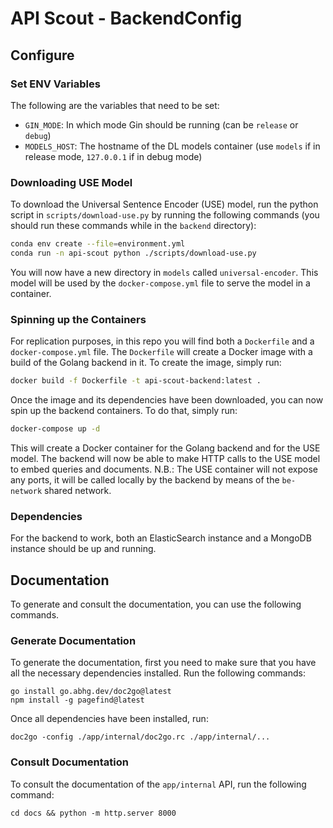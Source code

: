 # API Scout - BackendConfig

## Configure

### Set ENV Variables

The following are the variables that need to be set:

- `GIN_MODE`: In which mode Gin should be running (can be `release` or `debug`)
- `MODELS_HOST`: The hostname of the DL models container (use `models` if in release mode, `127.0.0.1` if in debug mode)

### Downloading USE Model

To download the Universal Sentence Encoder (USE) model, run the python script in `scripts/download-use.py` by running the following commands (you should run these commands while in the `backend` directory):

```bash
conda env create --file=environment.yml
conda run -n api-scout python ./scripts/download-use.py
```

You will now have a new directory in `models` called `universal-encoder`. This model will be used by the `docker-compose.yml` file to serve the model in a container.

### Spinning up the Containers

For replication purposes, in this repo you will find both a `Dockerfile` and a `docker-compose.yml` file. The `Dockerfile` will create a Docker image with a build of the Golang backend in it. To create the image, simply run:

```bash
docker build -f Dockerfile -t api-scout-backend:latest .
```

Once the image and its dependencies have been downloaded, you can now spin up the backend containers. To do that, simply run:

```bash
docker-compose up -d
```

This will create a Docker container for the Golang backend and for the USE model. The backend will now be able to make HTTP calls to the USE model to embed queries and documents. N.B.: The USE container will not expose any ports, it will be called locally by the backend by means of the `be-network` shared network.

### Dependencies

For the backend to work, both an ElasticSearch instance and a MongoDB instance should be up and running.

## Documentation

To generate and consult the documentation, you can use the following commands.

### Generate Documentation

To generate the documentation, first you need to make sure that you have all the necessary dependencies installed. Run the following commands:

```shell
go install go.abhg.dev/doc2go@latest
npm install -g pagefind@latest
```

Once all dependencies have been installed, run:

```shell
doc2go -config ./app/internal/doc2go.rc ./app/internal/...
```

### Consult Documentation

To consult the documentation of the `app/internal` API, run the following command:

```shell
cd docs && python -m http.server 8000
```
